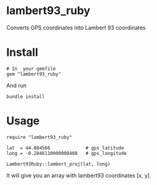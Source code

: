 # lambert93_ruby
Converts GPS coordinates into Lambert 93 coordinates

# Install
```
# In  your gemfile
gem "lambert93_ruby"
```
And run
```
bundle install
```

# Usage
```
require "lambert93_ruby"

lat  = 44.884566             # gps_latitude
long = -0.2846110000000408   # gps_longitude

Lambert93Ruby::lambert_proj(lat, long)
```

It will give you an array with lambert93 coordinates [x, y].
